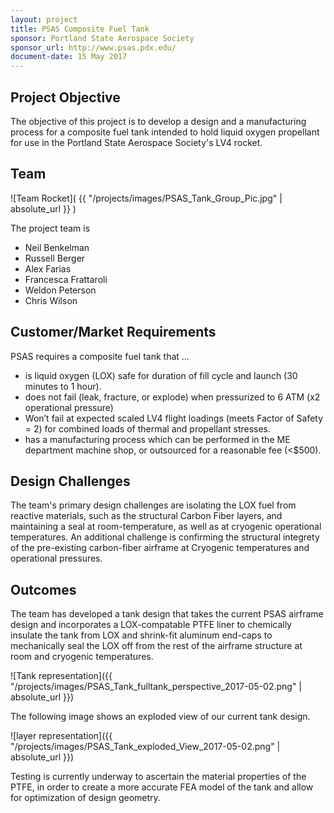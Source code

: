 ```yaml
---
layout: project
title: PSAS Composite Fuel Tank 
sponsor: Portland State Aerospace Society
sponsor_url: http://www.psas.pdx.edu/
document-date: 15 May 2017
---
```


## Project Objective

The objective of this project is to develop a design and a manufacturing process for a composite fuel tank intended to hold liquid oxygen propellant for use in the Portland State Aerospace Society's LV4 rocket. 

## Team

![Team Rocket]( {{ "/projects/images/PSAS_Tank_Group_Pic.jpg" | absolute_url }} )

The project team is

* Neil Benkelman
* Russell Berger
* Alex Farias
* Francesca Frattaroli
* Weldon Peterson
* Chris Wilson

## Customer/Market Requirements

PSAS requires a composite fuel tank that ...

- is liquid oxygen (LOX) safe for duration of fill cycle and launch (30 minutes to 1 hour).
- does not fail (leak, fracture, or explode) when pressurized to 6 ATM (x2 operational pressure)
- Won’t fail at expected scaled LV4 flight loadings (meets Factor of Safety = 2) for combined loads of thermal and propellant stresses.
- has a manufacturing process which can be performed in the ME department machine shop, or outsourced for a reasonable fee (<$500).


## Design Challenges

The team's primary design challenges are isolating the LOX fuel from reactive materials, such as the structural Carbon Fiber layers, and maintaining a seal at room-temperature, as well as at cryogenic operational temperatures. An additional challenge is confirming the structural integrety of the pre-existing carbon-fiber airframe at Cryogenic temperatures and operational pressures.

## Outcomes

The team has developed a tank design that takes the current PSAS airframe design and incorporates a LOX-compatable PTFE liner to chemically insulate the tank from LOX and shrink-fit aluminum end-caps to mechanically seal the LOX off from the rest of the airframe structure at room and cryogenic temperatures.

![Tank representation]({{ "/projects/images/PSAS_Tank_fulltank_perspective_2017-05-02.png" | absolute_url }})

The following image shows an exploded view of our current tank design.

![layer representation]({{ "/projects/images/PSAS_Tank_exploded_View_2017-05-02.png" | absolute_url }})

Testing is currently underway to ascertain the material properties of the PTFE, in order to create a more accurate FEA model of the tank and allow for optimization of design geometry. 
